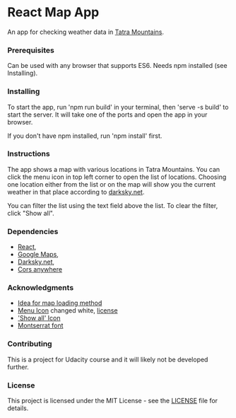 # React Map App
An app for checking weather data in [Tatra Mountains](https://en.wikipedia.org/wiki/Tatra_Mountains).

### Prerequisites
Can be used with any browser that supports ES6. Needs npm installed (see Installing).

### Installing
To start the app, run 'npm run build' in your terminal, then 'serve -s build' to start the server. It will take one of the ports and open the app in your browser.

If you don't have npm installed, run 'npm install' first.

### Instructions
The app shows a map with various locations in Tatra Mountains. You can click the menu icon in top left corner to open the list of locations. Choosing one location either from the list or on the map will show you the current weather in that place according to [darksky.net](https://darksky.net/poweredby/).

You can filter the list using the text field above the list. To clear the filter, click "Show all".

### Dependencies
* [React](https://reactjs.org/),
* [Google Maps](https://developers.google.com/maps/documentation/),
* [Darksky.net](https://darksky.net/poweredby/),
* [Cors anywhere](https://cors-anywhere.herokuapp.com/)

### Acknowledgments
* [Idea for map loading method](https://stackoverflow.com/a/51437173)
* [Menu Icon](https://www.iconfinder.com/icons/134216/hamburger_lines_menu_icon) changed white, [license](https://creativecommons.org/licenses/by-sa/3.0/)
* ['Show all' Icon](https://fontawesome.com/icons/angle-double-down?style=solid)
* [Montserrat font](https://fonts.google.com/specimen/Montserrat)

### Contributing
This is a project for Udacity course and it will likely not be developed further.

### License
This project is licensed under the MIT License - see the [LICENSE](https://github.com/Trufs/udacity-map-app/blob/master/LICENSE) file for details.

